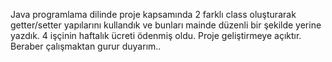 Java programlama dilinde proje kapsamında 2 farklı class oluşturarak getter/setter yapılarını kullandık ve bunları mainde düzenli bir şekilde yerine yazdık.
4 işçinin haftalık ücreti ödenmiş oldu.
Proje geliştirmeye açıktır. Beraber çalışmaktan gurur duyarım..
